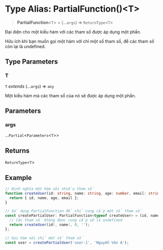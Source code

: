 # Type Alias: PartialFunction()\<T\>

> **PartialFunction**\<`T`\> = (...`args`) => `ReturnType`\<`T`\>

Đại diện cho một kiểu hàm với các tham số được áp dụng một phần.

Hữu ích khi bạn muốn gọi một hàm với chỉ một số tham số, để các tham số còn lại là undefined.

## Type Parameters

### T

`T` *extends* (...`args`) => `any`

Một kiểu hàm mà các tham số của nó sẽ được áp dụng một phần.

## Parameters

### args

...`Partial`\<`Parameters`\<`T`\>\>

## Returns

`ReturnType`\<`T`\>

## Example

```typescript
// Định nghĩa một hàm với nhiều tham số
function createUser(id: string, name: string, age: number, email: string): User {
  return { id, name, age, email };
}

// Sử dụng PartialFunction để chỉ cung cấp một số tham số
const createPartialUser: PartialFunction<typeof createUser> = (id, name) => {
  // Các tham số không được cung cấp sẽ là undefined
  return createUser(id!, name!, 0, '');
};

// Gọi hàm với chỉ một số tham số
const user = createPartialUser('user-1', 'Nguyễn Văn A');
```
